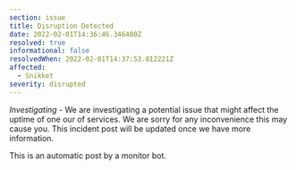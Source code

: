 ```yaml
---
section: issue
title: Disruption Detected
date: 2022-02-01T14:36:46.346400Z
resolved: true
informational: false
resolvedWhen: 2022-02-01T14:37:53.812221Z
affected:
  - Snikket
severity: disrupted
---
```

*Investigating* - We are investigating a potential issue that might affect the uptime of one our of services. We are sorry for any inconvenience this may cause you. This incident post will be updated once we have more information.

This is an automatic post by a monitor bot.
        